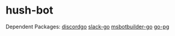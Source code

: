 # hush-bot

Dependent Packages:
[discordgo](https://github.com/bwmarrin/discordgo)
[slack-go](https://github.com/slack-go/slack)
[msbotbuilder-go](https://github.com/infracloudio/msbotbuilder-go)
[go-pg](https://github.com/go-pg/pg)
